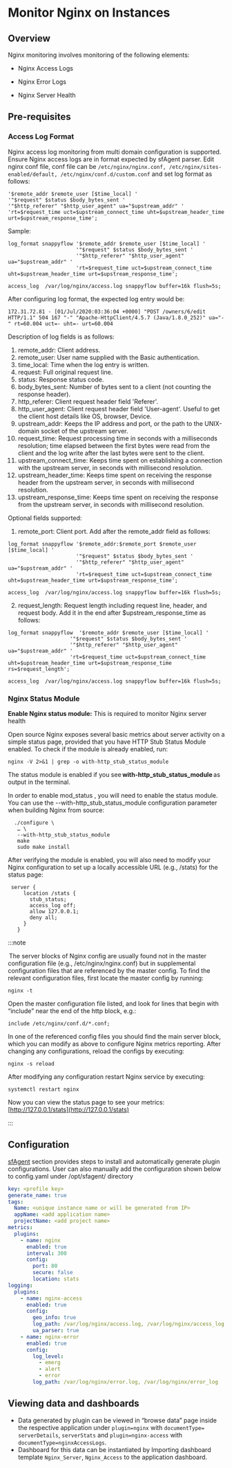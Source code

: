 # Monitor Nginx on Instances

## Overview

Nginx monitoring involves monitoring of the following elements: 

- Nginx Access Logs
- Nginx Error Logs 

- Nginx Server Health 

## Pre-requisites 

### Access Log Format
Nginx access log monitoring from multi domain configuration is supported. Ensure Nginx access logs are in format expected by sfAgent parser. Edit nginx conf file, conf file can be `/etc/nginx/nginx.conf, /etc/nginx/sites-enabled/default, /etc/nginx/conf.d/custom.conf`  and set log format as follows: 	

```
'$remote_addr $remote_user [$time_local] '  
'"$request" $status $body_bytes_sent ' 
'"$http_referer" "$http_user_agent" ua="$upstream_addr" ' 
'rt=$request_time uct=$upstream_connect_time uht=$upstream_header_time urt=$upstream_response_time'; 
```

Sample: 

```
log_format snappyflow '$remote_addr $remote_user [$time_local] '
                      '"$request" $status $body_bytes_sent '
                      '"$http_referer" "$http_user_agent" ua="$upstream_addr" '
                      'rt=$request_time uct=$upstream_connect_time uht=$upstream_header_time urt=$upstream_response_time';

access_log  /var/log/nginx/access.log snappyflow buffer=16k flush=5s;
```

After configuring log format, the expected log entry would be: 

```
172.31.72.81 - [01/Jul/2020:03:36:04 +0000] "POST /owners/6/edit HTTP/1.1" 504 167 "-" "Apache-HttpClient/4.5.7 (Java/1.8.0_252)" ua="-" rt=60.004 uct=- uht=- urt=60.004 
```

Description of log fields is as follows: 

<ol class="order_list">
    <li>remote_addr:  Client address.</li>
    <li>remote_user:  User name supplied with the Basic authentication.</li>
    <li>time_local:  Time when the log entry is written.</li>
    <li>request:  Full original request line.</li>
    <li>status:  Response status code.</li>
    <li>body_bytes_sent:  Number of bytes sent to a client (not counting the response header).</li>
    <li>http_referer:   Client request header field 'Referer'.</li>
    <li>http_user_agent:  Client request header field 'User-agent'. Useful to get the client host details like OS, browser, Device.</li>
    <li>upstream_addr:  Keeps the IP address and port, or the path to the UNIX-domain socket of the upstream server.</li>
    <li>request_time:  Request processing time in seconds with a milliseconds resolution; time elapsed between the first bytes were read from the client and the log write after the last bytes were sent to the client.</li>
    <li>upstream_connect_time:  Keeps time spent on establishing a connection with the upstream server, in seconds with millisecond resolution.</li>
    <li>upstream_header_time: Keeps time spent on receiving the response header from the upstream server, in seconds with millisecond resolution. </li>
    <li>upstream_response_time:  Keeps time spent on receiving the response from the upstream server, in seconds with millisecond resolution.</li>
</ol>

 Optional fields supported:

 1. remote_port:  Client port. Add after the remote_addr field as follows:

```
log_format snappyflow '$remote_addr:$remote_port $remote_user [$time_local] '
                      '"$request" $status $body_bytes_sent '
                      '"$http_referer" "$http_user_agent" ua="$upstream_addr" '
                      'rt=$request_time uct=$upstream_connect_time uht=$upstream_header_time urt=$upstream_response_time';
                                            
access_log  /var/log/nginx/access.log snappyflow buffer=16k flush=5s;
```
 2. request_length:  Request length including request line, header, and request body. Add it in the end after $upstream_response_time as follows:

```
log_format snappyflow  '$remote_addr $remote_user [$time_local] '
                    '"$request" $status $body_bytes_sent '
                    '"$http_referer" "$http_user_agent" ua="$upstream_addr" '
                    'rt=$request_time uct=$upstream_connect_time uht=$upstream_header_time urt=$upstream_response_time rs=$request_length';
                                          
access_log  /var/log/nginx/access.log snappyflow buffer=16k flush=5s;
```

### Nginx Status Module
**Enable Nginx status module:** This is required to monitor Nginx server health 

   Open source Nginx exposes several basic metrics about server activity on a simple status page, provided that you have HTTP Stub Status Module enabled. To check if the module is already enabled, run: 

   ```shell
   nginx -V 2>&1 | grep -o with-http_stub_status_module 
   ```

   The status module is enabled if you see **with-http_stub_status_module** as output in the terminal. 

   In order to enable mod_status , you will need to enable the status module. You can use the --with-http_stub_status_module configuration parameter when building Nginx from source: 

   ```shell
     ./configure \ 
      … \ 
      --with-http_stub_status_module 
      make 
      sudo make install
   ```

   After verifying the module is enabled, you will also need to modify your Nginx configuration to set up a locally accessible URL (e.g., /stats) for the status page: 

   ```
    server { 
        location /stats { 
          stub_status; 
          access_log off; 
          allow 127.0.0.1; 
          deny all; 
        } 
      } 
   ```

   

:::note

 The server blocks of Nginx config are usually found not in the master configuration file (e.g., /etc/nginx/nginx.conf) but in supplemental configuration files that are referenced by the master config. To find the relevant configuration files, first locate the master config by running: 

`nginx -t` 

Open the master configuration file listed, and look for lines that begin with “include” near the end of the http block, e.g.: 

 

`include /etc/nginx/conf.d/*.conf;`

In one of the referenced config files you should find the main server block, which you can modify as above to configure Nginx metrics reporting. After changing any configurations, reload the configs by executing: 

`nginx -s reload`

After modifying any configuration restart Nginx service by executing:

`systemctl restart nginx`

Now you can view the status page to see your metrics: 
[http://127.0.0.1/stats](http://127.0.0.1/stats)

:::



## Configuration 

 

[sfAgent](/docs/Quick_Start/getting_started#sfagent) section provides steps to install and automatically generate plugin configurations. User can also manually add the configuration shown below to config.yaml under /opt/sfagent/ directory 

```yaml
key: <profile key> 
generate_name: true 
tags: 
  Name: <unique instance name or will be generated from IP> 
  appName: <add application name> 
  projectName: <add project name> 
metrics: 
  plugins: 
    - name: nginx 
      enabled: true 
      interval: 300 
      config: 
        port: 80 
        secure: false 
        location: stats 
logging: 
  plugins: 
    - name: nginx-access 
      enabled: true 
      config: 
        geo_info: true  
        log_path: /var/log/nginx/access.log, /var/log/nginx/access_log 
        ua_parser: true 
    - name: nginx-error 
      enabled: true 
      config: 
        log_level: 
          - emerg 
          - alert 
          - error 
        log_path: /var/log/nginx/error.log, /var/log/nginx/error_log 
```



## Viewing data and dashboards 

 

- Data generated by plugin can be viewed in “browse data” page inside the respective application under `plugin=nginx` with `documentType=` `serverDetails`, `serverStats` and `plugin=nginx-access` with `documentType=nginxAccessLogs`.
- Dashboard for this data can be instantiated by Importing dashboard template `Nginx_Server`, `Nginx_Access` to the application dashboard. 

 